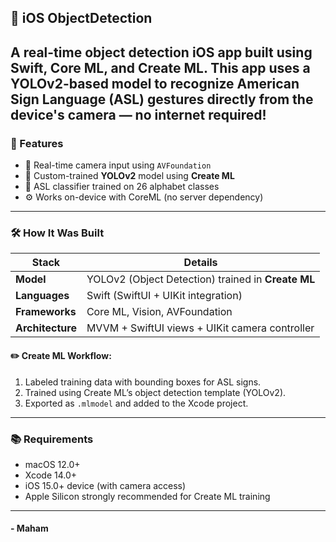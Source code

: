 ## 📱 iOS ObjectDetection 

A real-time object detection iOS app built using **Swift**, **Core ML**, and **Create ML**. This app uses a YOLOv2-based model to recognize American Sign Language (ASL) gestures directly from the device's camera — no internet required!
---

### 🚀 Features

- 🎥 Real-time camera input using `AVFoundation`
- 🧠 Custom-trained **YOLOv2** model using **Create ML**
- 🧾 ASL classifier trained on 26 alphabet classes
- ⚙️ Works on-device with CoreML (no server dependency)

---

### 🛠 How It Was Built

| Stack | Details |
|-------|---------|
| **Model** | YOLOv2 (Object Detection) trained in **Create ML** |
| **Languages** | Swift (SwiftUI + UIKit integration) |
| **Frameworks** | Core ML, Vision, AVFoundation |
| **Architecture** | MVVM + SwiftUI views + UIKit camera controller |

#### ✏️ Create ML Workflow:
1. Labeled training data with bounding boxes for ASL signs.
2. Trained using Create ML’s object detection template (YOLOv2).
3. Exported as `.mlmodel` and added to the Xcode project.
---
### 📚 Requirements

- macOS 12.0+
- Xcode 14.0+
- iOS 15.0+ device (with camera access)
- Apple Silicon strongly recommended for Create ML training

---

#### - Maham
